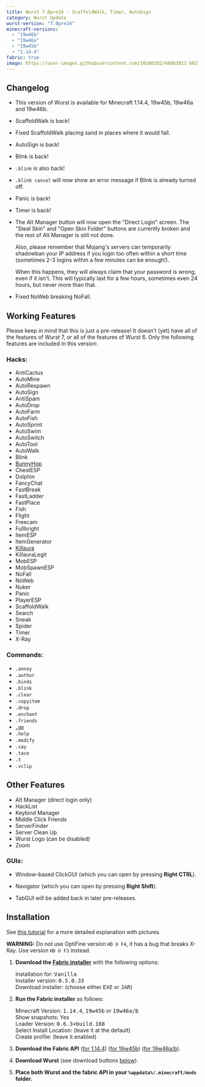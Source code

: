 ```yaml
---
title: Wurst 7.0pre16 - ScaffoldWalk, Timer, AutoSign
category: Wurst Update
wurst-version: "7.0pre16"
minecraft-versions:
  - "19w46b"
  - "19w46a"
  - "19w45b"
  - "1.14.4"
fabric: true
image: https://user-images.githubusercontent.com/10100202/68863811-b82f8700-06f8-11ea-9e02-6d9015ae211d.jpg
---
```

## Changelog

- This version of Wurst is available for Minecraft 1.14.4, 19w45b, 19w46a and 19w46b.

- ScaffoldWalk is back!

- Fixed ScaffoldWalk placing sand in places where it would fall.

- AutoSign is back!

- Blink is back!

- `.blink` is also back!

- `.blink cancel` will now show an error message if Blink is already turned off.

- Panic is back!

- Timer is back!

- The Alt Manager button will now open the "Direct Login" screen. The "Steal Skin" and "Open Skin Folder" buttons are currently broken and the rest of Alt Manager is still not done.

  Also, please remember that Mojang's servers can temporarily shadowban your IP address if you login too often within a short time (sometimes 2-3 logins within a few minutes can be enough!).

  When this happens, they will always claim that your password is wrong, even if it isn't. This will typically last for a few hours, sometimes even 24 hours, but never more than that.

- Fixed NoWeb breaking NoFall.

## Working Features

Please keep in mind that this is just a pre-release! It doesn't (yet) have all of the features of Wurst 7, or all of the features of Wurst 6. Only the following features are included in this version:

### Hacks:

- AntiCactus
- AutoMine
- AutoRespawn
- AutoSign
- AntiSpam
- AutoDrop
- AutoFarm
- AutoFish
- AutoSprint
- AutoSwim
- AutoSwitch
- AutoTool
- AutoWalk
- Blink
- <a href="https://wiki.wurstclient.net/bunnyhop">BunnyHop</a>
- ChestESP
- Dolphin
- FancyChat
- FastBreak
- FastLadder
- FastPlace
- Fish
- Flight
- Freecam
- Fullbright
- ItemESP
- ItemGenerator
- <a href="https://wiki.wurstclient.net/killaura">Killaura</a>
- KillauraLegit
- MobESP
- MobSpawnESP
- NoFall
- NoWeb
- Nuker
- Panic
- PlayerESP
- ScaffoldWalk
- Search
- Sneak
- Spider
- Timer
- X-Ray

### Commands:

- `.annoy`
- `.author`
- `.binds`
- `.blink`
- `.clear`
- `.copyitem`
- `.drop`
- `.enchant`
- `.friends`
- <a href="https://wiki.wurstclient.net/cmd/gm"><code>.gm</code></a>
- `.help`
- `.modify`
- `.say`
- `.taco`
- `.t`
- `.vclip`

## Other Features

- Alt Manager (direct login only)
- HackList
- Keybind Manager
- Middle Click Friends
- ServerFinder
- Server Clean Up
- Wurst Logo (can be disabled)
- Zoom

### GUIs:

- Window-based ClickGUI (which you can open by pressing **Right CTRL**).

- Navigator (which you can open by pressing **Right Shift**).

- TabGUI will be added back in later pre-releases.

## Installation

See [this tutorial](/tutorials/wurst-7-optifine/) for a more detailed explanation with pictures.

**WARNING:** Do not use OptiFine version `HD U F4`, it has a bug that breaks X-Ray. Use version `HD U F3` instead.

1. **Download the <a href="https://fabricmc.net/use/" target="_blank" rel="nofollow">Fabric installer</a>** with the following options:

   Installation for: <kbd>Vanilla</kbd>  
   Installer version: <kbd>0.5.0.33</kbd>  
   Download installer: (choose either <kbd>EXE</kbd> or <kbd>JAR</kbd>)

1. **Run the Fabric installer** as follows:

   Minecraft Version: <kbd>1.14.4</kbd>, <kbd>19w45b</kbd> or <kbd>19w46a/b</kbd>  
   Show snapshots: Yes  
   Loader Version: <kbd>0.6.3+build.168</kbd>  
   Select Install Location: (leave it at the default)  
   Create profile: (leave it enabled)

1. **Download the Fabric API** (<a href="https://www.curseforge.com/minecraft/mc-mods/fabric-api/files/2810785" target="_blank" rel="nofollow">for 1.14.4</a>) (<a href="https://www.curseforge.com/minecraft/mc-mods/fabric-api/files/2823965" target="_blank" rel="nofollow">for 19w45b</a>) (<a href="https://www.curseforge.com/minecraft/mc-mods/fabric-api/files/2826852" target="_blank" rel="nofollow">for 19w46a/b</a>).

1. **Download Wurst** (see download buttons [below](#downloads)).

1. **Place both Wurst and the fabric API in your `%appdata%/.minecraft/mods` folder.**
